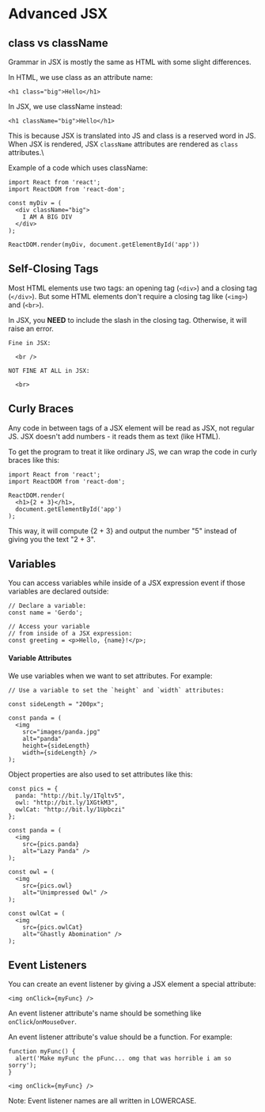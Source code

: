 # Advanced JSX

## class vs className

Grammar in JSX is mostly the same as HTML with some slight differences.&#x20;

In HTML, we use class as an attribute name:

```
<h1 class="big">Hello</h1>
```

In JSX, we use className instead:

```
<h1 className="big">Hello</h1>
```

This is because JSX is translated into JS and class is a reserved word in JS. When JSX is rendered, JSX `className` attributes are rendered as `class` attributes.\


Example of a code which uses className:

```
import React from 'react';
import ReactDOM from 'react-dom';

const myDiv = (
  <div className="big">
    I AM A BIG DIV
  </div>
);

ReactDOM.render(myDiv, document.getElementById('app'))
```

## Self-Closing Tags

Most HTML elements use two tags: an opening tag (`<div>`) and a closing tag (`</div>`). But some HTML elements don't require a closing tag like (`<img>`) and (`<br>`).

In JSX, you **NEED** to include the slash in the closing tag. Otherwise, it will raise an error.

```
Fine in JSX:
 
  <br />
 
NOT FINE AT ALL in JSX:
 
  <br>
```

## Curly Braces

Any code in between tags of a JSX element will be read as JSX, not regular JS. JSX doesn't add numbers - it reads them as text (like HTML).&#x20;

To get the program to treat it like ordinary JS, we can wrap the code in curly braces like this:

```
import React from 'react';
import ReactDOM from 'react-dom';

ReactDOM.render(
  <h1>{2 + 3}</h1>,
  document.getElementById('app')
);
```

This way, it will compute {2 + 3} and output the number "5" instead of giving you the text "2 + 3".

## Variables

You can access variables while inside of a JSX expression event if those variables are declared outside:

```
// Declare a variable:
const name = 'Gerdo';
 
// Access your variable 
// from inside of a JSX expression:
const greeting = <p>Hello, {name}!</p>;
```

#### Variable Attributes

We use variables when we want to set attributes. For example:

```
// Use a variable to set the `height` and `width` attributes:
 
const sideLength = "200px";
 
const panda = (
  <img 
    src="images/panda.jpg" 
    alt="panda" 
    height={sideLength} 
    width={sideLength} />
);
```

Object properties are also used to set attributes like this:

```
const pics = {
  panda: "http://bit.ly/1Tqltv5",
  owl: "http://bit.ly/1XGtkM3",
  owlCat: "http://bit.ly/1Upbczi"
}; 
 
const panda = (
  <img 
    src={pics.panda} 
    alt="Lazy Panda" />
);
 
const owl = (
  <img 
    src={pics.owl} 
    alt="Unimpressed Owl" />
);
 
const owlCat = (
  <img 
    src={pics.owlCat} 
    alt="Ghastly Abomination" />
); 
```

## Event Listeners

You can create an event listener by giving a JSX element a special attribute:

```
<img onClick={myFunc} />
```

An event listener attribute's name should be something like `onClick`/`onMouseOver`.&#x20;

An event listener attribute's value should be a function. For example:

```
function myFunc() {
  alert('Make myFunc the pFunc... omg that was horrible i am so sorry');
}
 
<img onClick={myFunc} />

```

Note: Event listener names are all written in LOWERCASE.&#x20;
